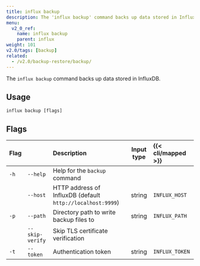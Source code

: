 ```yaml
---
title: influx backup
description: The 'influx backup' command backs up data stored in InfluxDB.
menu:
  v2_0_ref:
    name: influx backup
    parent: influx
weight: 101
v2.0/tags: [backup]
related:
  - /v2.0/backup-restore/backup/
---
```


The `influx backup` command backs up data stored in InfluxDB.

## Usage
```
influx backup [flags]
```

## Flags
| Flag |                 | Description                                                | Input type | {{< cli/mapped >}} |
|:---- |:---             |:-----------                                                |:----------:|:------------------ |
| `-h` | `--help`        | Help for the `backup` command                              |            |                    |
|      | `--host`        | HTTP address of InfluxDB (default `http://localhost:9999`) | string     | `INFLUX_HOST`      |
| `-p` | `--path`        | Directory path to write backup files to                    | string     | `INFLUX_PATH`      |
|      | `--skip-verify` | Skip TLS certificate verification                          |            |                    |
| `-t` | `--token`       | Authentication token                                       | string     | `INFLUX_TOKEN`     |
